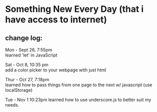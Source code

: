 
# Something New Every Day (that i have access to internet)
## change log:

Mon - Sept 26, 7:55pm  
learned 'let' in JavaScript

Sat - Oct 8, 10:35 pm  
add a color picker to your webpage with just html

Thur - Oct 27, 7:18pm  
learned how to pass things from one page to the next w/ javascript (use localStorage)

Tue - Nov 1 10:23pm
learned how to use underscore.js to better suit my needs. 
